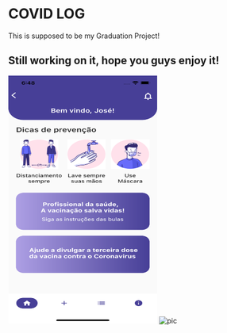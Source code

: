 # COVID LOG 

This is supposed to be my Graduation Project! 

## Still working on it, hope you guys enjoy it! 

  <img alt="pic" height="500" width="300" src="Screenshots/ss_dashboard.png">
  <img alt="pic" height="500" width="300" src="Screenshots/ss_loginpng">
